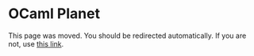 <!-- ((! set title OCaml Planet !)) ((! set community !)) -->
<!-- ((! set redirect planet/ !)) -->

# OCaml Planet

This page was moved.  You should be redirected automatically.
If you are not, use [this link](planet/).
